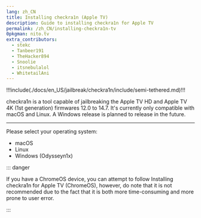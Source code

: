 ```yaml
---
lang: zh_CN
title: Installing checkra1n (Apple TV)
description: Guide to installing checkra1n for Apple TV
permalink: /zh_CN/installing-checkra1n-tv
0pkgman: nito.tv
extra_contributors:
  - stekc
  - Tanbeer191
  - TheHacker894
  - Snoolie
  - itsnebulalol
  - WhitetailAni
---
```


!!!include(./docs/en_US/jailbreak/checkra1n/include/semi-tethered.md)!!!

checkra1n is a tool capable of jailbreaking the Apple TV HD and Apple TV 4K (1st generation) firmwares 12.0 to 14.7. It's currently only compatible with macOS and Linux. A Windows release is planned to release in the future.

---

Please select your operating system:
- <router-link to="/installing-checkra1n-tv/macos/">macOS</router-link>
- <router-link to="/installing-checkra1n-tv/linux/">Linux</router-link>
- <router-link to="/using-odysseyn1x-tv/">Windows (Odysseyn1x)</router-link>

::: danger

If you have a ChromeOS device, you can attempt to follow <router-link to="/installing-checkra1n-tv/chromeos">Installing checkra1n for Apple TV (ChromeOS)</router-link>, however, do note that it is not recommended due to the fact that it is both more time-consuming and more prone to user error.

:::
